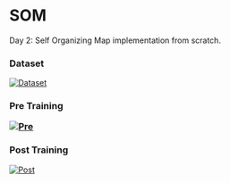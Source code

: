 # SOM
Day 2: Self Organizing Map implementation from scratch.

<h3>Dataset</h3>

<a href="https://ibb.co/hHiArd"><img src="https://image.ibb.co/nnns4y/Dataset.png" alt="Dataset" border="0"></a>

<h3>Pre Training</div>

<a href="https://ibb.co/nnAUjy"><img src="https://image.ibb.co/kb06Wd/Pre.png" alt="Pre" border="0"></a>

<h3>Post Training</h3>

<a href="https://ibb.co/m1FOBd"><img src="https://image.ibb.co/hAmVrd/Post.png" alt="Post" border="0"></a>
